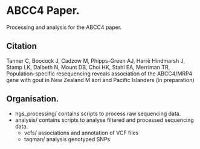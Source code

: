 # ABCC4 Paper.

Processing and analysis for the ABCC4 paper. 

## Citation

Tanner C, Boocock J, Cadzow M, Phipps-Green AJ, Harrè Hindmarsh J, Stamp LK, Dalbeth N, Mount DB, Choi HK, Stahl EA, Merriman TR, Population-specific resequencing reveals association of the ABCC4/MRP4 gene with gout in New Zealand M ̄aori and Pacific Islanders (in preparation)

## Organisation.
    
- ngs_processing/ contains scripts to process raw sequencing data.
- analysis/ contains scripts to analyse filtered and processed sequencing data.
    - vcfs/ associations and annotation of VCF files
    - taqman/ analysis genotyped SNPs
    
 
